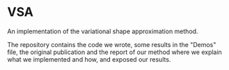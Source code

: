 # VSA
An implementation of the variational shape approximation method.

The repository contains the code we wrote, some results in the "Demos" file, the original publication and the report of our method where we explain what we implemented and how, and exposed our results.
